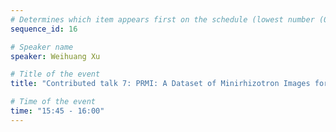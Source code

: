 ```yaml
---
# Determines which item appears first on the schedule (lowest number (0) appears first)
sequence_id: 16

# Speaker name
speaker: Weihuang Xu

# Title of the event
title: "Contributed talk 7: PRMI: A Dataset of Minirhizotron Images for Diverse Plant Root Study"

# Time of the event
time: "15:45 - 16:00"
---
```

